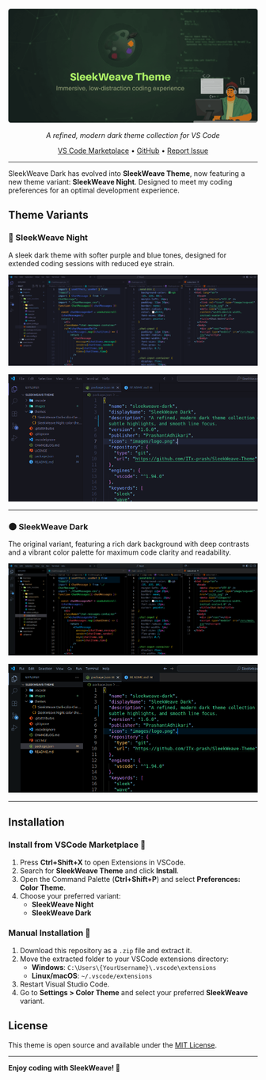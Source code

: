 <p align="center">
  <img src="./images/banner.png" alt="SleekWeave Theme Banner">
</p>

<p align="center">
  <em>A refined, modern dark theme collection for VS Code</em>
</p>

<p align="center">
  <a href="https://marketplace.visualstudio.com/items?itemName=PrashantAdhikari.sleekweave-dark">VS Code Marketplace</a> •
  <a href="https://github.com/ITx-prash/SleekWeave-Theme">GitHub</a> •
  <a href="https://github.com/ITx-prash/SleekWeave-Theme/issues">Report Issue</a>
</p>

---

SleekWeave Dark has evolved into **SleekWeave Theme**, now featuring a new theme variant: **SleekWeave Night**. Designed to meet my coding preferences for an optimal development experience.

## Theme Variants

### 🌙 SleekWeave Night

A sleek dark theme with softer purple and blue tones, designed for extended coding sessions with reduced eye strain.

![SleekWeave Night - Preview 1](./images/sleekweave-night-preview1.png)

![SleekWeave Night - Preview 2](./images/sleekweave-night-preview2.png)

---

### 🌑 SleekWeave Dark

The original variant, featuring a rich dark background with deep contrasts and a vibrant color palette for maximum code clarity and readability.

![SleekWeave Dark - Preview 1](./images/sleekweave-dark-preview1.png)

![SleekWeave Dark - Preview 2](./images/sleekweave-dark-preview2.png)

---

## Installation

### Install from VSCode Marketplace 🛒

1.  Press **Ctrl+Shift+X** to open Extensions in VSCode.
2.  Search for **SleekWeave Theme** and click **Install**.
3.  Open the Command Palette (**Ctrl+Shift+P**) and select **Preferences: Color Theme**.
4.  Choose your preferred variant:
    - **SleekWeave Night**
    - **SleekWeave Dark**

### Manual Installation 📂

1.  Download this repository as a `.zip` file and extract it.
2.  Move the extracted folder to your VSCode extensions directory:
    - **Windows**: `C:\Users\{YourUsername}\.vscode\extensions`
    - **Linux/macOS**: `~/.vscode/extensions`
3.  Restart Visual Studio Code.
4.  Go to **Settings > Color Theme** and select your preferred **SleekWeave** variant.

## License

This theme is open source and available under the [MIT License](LICENSE).

---

**Enjoy coding with SleekWeave! 🚀**
